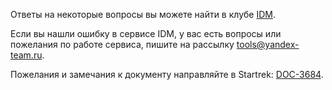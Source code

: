 
Ответы на некоторые вопросы вы можете найти в клубе [IDM](http://clubs.at.yandex-team.ru/upravlyator).

Если вы нашли ошибку в сервисе IDM, у вас есть вопросы или пожелания по работе сервиса, пишите на рассылку <tools@yandex-team.ru>.

Пожелания и замечания к документу направляйте в Startrek: [DOC-3684](https://st.yandex-team.ru/DOC-3684).
